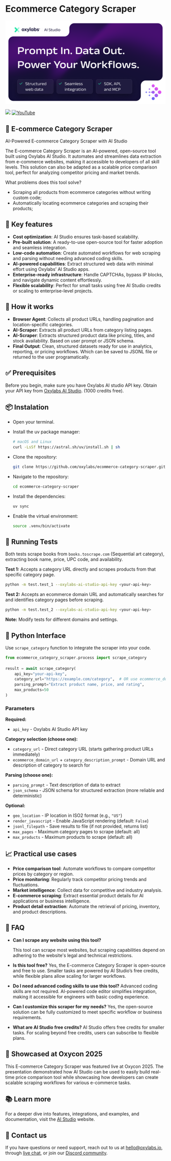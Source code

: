 # Ecommerce Category Scraper

[![AI-Studio Python (1)](https://github.com/oxylabs/ecommerce-category-scraper/blob/main/Ai-Studio2.png)](https://aistudio.oxylabs.io/?utm_source=877&utm_medium=affiliate&utm_campaign=ai_studio&groupid=877&utm_content=ai-studio-js-github&transaction_id=102f49063ab94276ae8f116d224b67) 


[![](https://dcbadge.limes.pink/api/server/Pds3gBmKMH?style=for-the-badge&theme=discord)](https://discord.gg/Pds3gBmKMH) [![YouTube](https://img.shields.io/badge/YouTube-Oxylabs-red?style=for-the-badge&logo=youtube&logoColor=white)](https://www.youtube.com/@oxylabs)

## 🛒 E-commerce Category Scraper

AI-Powered E-commerce Category Scraper with AI Studio

The E-commerce Category Scraper is an AI-powered, open-source tool built using Oxylabs AI Studio. It automates and streamlines data extraction from e-commerce websites, making it accessible to developers of all skill levels. This solution can also be adapted as a scalable price comparison tool, perfect for analyzing competitor pricing and market trends.

What problems does this tool solve?
- Scraping all products from ecommerce categories without writing custom code;
- Automatically locating ecommerce categories and scraping their products;

## 🚀 Key features

- **Cost optimization**: AI Studio ensures task-based scalability.
- **Pre-built solution**: A ready-to-use open-source tool for faster adoption and seamless integration.
- **Low-code automation**: Create automated workflows for web scraping and parsing without needing advanced coding skills.
- **AI-powered capabilities**: Extract structured web data with minimal effort using Oxylabs’ AI Studio apps.
- **Enterprise-ready infrastructure**: Handle CAPTCHAs, bypass IP blocks, and navigate dynamic content effortlessly.
- **Flexible scalability**: Perfect for small tasks using free AI Studio credits or scaling to enterprise-level projects.

## 🤖 How it works

- **Browser Agent**: Collects all product URLs, handling pagination and location-specific categories.
- **AI-Scraper**: Extracts all product URLs from category listing pages.
- **AI-Scraper**: Extracts structured product data like pricing, titles, and stock availability. Based on user prompt or JSON schema.
- **Final Output**: Clean, structured datasets ready for use in analytics, reporting, or pricing workflows. Which can be saved to JSONL file or returned to the user programatically.


## ✅ Prerequisites

Before you begin, make sure you have Oxylabs AI studio API key. Obtain your API key from [Oxylabs AI Studio](https://aistudio.oxylabs.io/settings/api-key). (1000 credits free).

## 📦 Instalation 

- Open your terminal.
- Install the uv package manager:
  ```bash
  # macOS and Linux
  curl -LsSf https://astral.sh/uv/install.sh | sh
  ```

- Clone the repository:
  ```bash
  git clone https://github.com/oxylabs/ecommerce-category-scraper.git
  ```

- Navigate to the repository:
  ```bash
  cd ecommerce-category-scraper
  ```

- Install the dependencies:
  ```bash
  uv sync
  ```
- Enable the virtual environment:
  ```bash
  source .venv/bin/activate
  ```

## 🧪 Running Tests

Both tests scrape books from `books.toscrape.com` (Sequential art category), extracting book name, price, UPC code, and availability.

**Test 1:** Accepts a category URL directly and scrapes products from that specific category page.

```bash
python -m test.test_1 --oxylabs-ai-studio-api-key <your-api-key>
```

**Test 2:** Accepts an ecommerce domain URL and automatically searches for and identifies category pages before scraping.

```bash
python -m test.test_2 --oxylabs-ai-studio-api-key <your-api-key>
```

**Note:** Modify tests for different domains and settings.

## 🐍 Python Interface

Use `scrape_category` function to integrate the scraper into your code.

```python
from ecommerce_category_scraper.process import scrape_category

result = await scrape_category(
    api_key="your-api-key",
    category_url="https://example.com/category",  # OR use ecommerce_domain_url
    parsing_prompt="Extract product name, price, and rating",
    max_products=50
)
```

### Parameters

**Required:**
- `api_key` - Oxylabs AI Studio API key

**Category selection (choose one):**
- `category_url` - Direct category URL (starts gathering product URLs immediately)
- `ecommerce_domain_url` + `category_description_prompt` - Domain URL and description of category to search for

**Parsing (choose one):**
- `parsing_prompt` - Text description of data to extract
- `json_schema` - JSON schema for structured extraction (more reliable and deterministic)

**Optional:**
- `geo_location` - IP location in ISO2 format (e.g., `"US"`)
- `render_javascript` - Enable JavaScript rendering (default: `False`)
- `jsonl_filepath` - Save results to file (if not provided, returns list)
- `max_pages` - Maximum category pages to scrape (default: all)
- `max_products` - Maximum products to scrape (default: all)

## 📈 Practical use cases
- **Price comparison tool**: Automate workflows to compare competitor prices by category or region.
- **Price monitoring**: Regularly track competitor pricing trends and fluctuations.
- **Market intelligence**: Collect data for competitive and industry analysis.
- **E-commerce scraping**: Extract essential product details for AI applications or business intelligence.
- **Product detail extraction**: Automate the retrieval of pricing, inventory, and product descriptions.

## 📝 FAQ

- **Can I scrape any website using this tool?**

  This tool can scrape most websites, but scraping capabilities depend on adhering to the website's legal and technical restrictions.
- **Is this tool free?**
  Yes, the E-commerce Category Scraper is open-source and free to use. Smaller tasks are powered by AI Studio’s free credits, while flexible plans allow scaling for larger workflows.
- **Do I need advanced coding skills to use this tool?**
  Advanced coding skills are not required. AI-powered code editor simplifies integration, making it accessible for engineers with basic coding experience.
- **Can I customize this scraper for my needs?**
  Yes, the open-source solution can be fully customized to meet specific workflow or business requirements.
- **What are AI Studio free credits?**
  AI Studio offers free credits for smaller tasks. For scaling beyond free credits, users can subscribe to flexible plans.


## 🎥 Showcased at Oxycon 2025
This E-commerce Category Scraper was featured live at Oxycon 2025. The presentation demonstrated how AI Studio can be used to easily build real-time price comparison tool while showcasing how developers can create scalable scraping workflows for various e-commerce tasks.

## 📚 Learn more
For a deeper dive into features, integrations, and examples, and documentation, visit the [AI Studio](https://aistudio.oxylabs.io/) website.

## 💬 Contact us
If you have questions or need support, reach out to us at hello@oxylabs.io, through [live chat](https://aistudio.oxylabs.io/), or join our [Discord community](https://discord.com/invite/Pds3gBmKMH).



